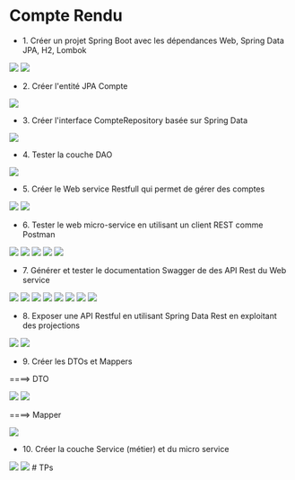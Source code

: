 <h1>Compte Rendu</h1>

<ul>
    <li>
        1. Créer un projet Spring Boot avec les dépendances Web, Spring Data JPA, H2, Lombok
    </li>
</ul>
<img src="Captures/dependencies_1.PNG">
<img src="Captures/dependencies_2.PNG">

<ul>
    <li>
        2. Créer l'entité JPA Compte
    </li>
</ul>
<img src="Captures/Entité_JPA.PNG">

<ul>
    <li>
        3. Créer l'interface CompteRepository basée sur Spring Data
    </li>
</ul>
<img src="Captures/CompteRepository.PNG">

<ul>
    <li>
        4. Tester la couche DAO
    </li>
</ul>
<img src="Captures/Test_DAO.PNG">

<ul>
    <li>
        5. Créer le Web service Restfull qui permet de gérer des comptes
    </li>
</ul>
<img src="Captures/Web_Service_RESTFULL_1.PNG">
<img src="Captures/Web_Service_RESTFULL_2.PNG">

<ul>
    <li>
        6. Tester le web micro-service en utilisant un client REST comme Postman
    </li>
</ul>
<img src="Captures/Get.PNG">
<img src="Captures/Get_Id.PNG">
<img src="Captures/Post.PNG">
<img src="Captures/Put.PNG">
<img src="Captures/Delete.PNG">

<ul>
    <li>
        7. Générer et tester le documentation Swagger de des API Rest du Web service
    </li>
</ul>
<img src="Captures/Swagger.PNG">
<img src="Captures/Swagger_Get.PNG">
<img src="Captures/Swagger_Get_Id.PNG">
<img src="Captures/Swagger_Post_1.PNG">
<img src="Captures/Swagger_Post_2.PNG">
<img src="Captures/Swagger_Put_1.PNG">
<img src="Captures/Swagger_Put_2.PNG">
<img src="Captures/Swagger_Delete.PNG">

<ul>
    <li>
        8. Exposer une API Restful en utilisant Spring Data Rest en exploitant des projections
    </li>
</ul>
<img src="Captures/REST_API_Spring_Data_1.PNG">
<img src="Captures/REST_API_Spring_Data_Projection_2.PNG">

<ul>
    <li>
        9. Créer les DTOs et Mappers
    </li>
</ul>

====> DTO

<img src="Captures/Request_Dto.PNG">
<img src="Captures/Response_Dto.PNG">

====> Mapper

<img src="Captures/Mapper.PNG">

<ul>
    <li>
        10. Créer la couche Service (métier) et du micro service
    </li>
</ul>
<img src="Captures/Service_Interface.PNG">
<img src="Captures/Service_Impl.PNG">
#   T P s  
 